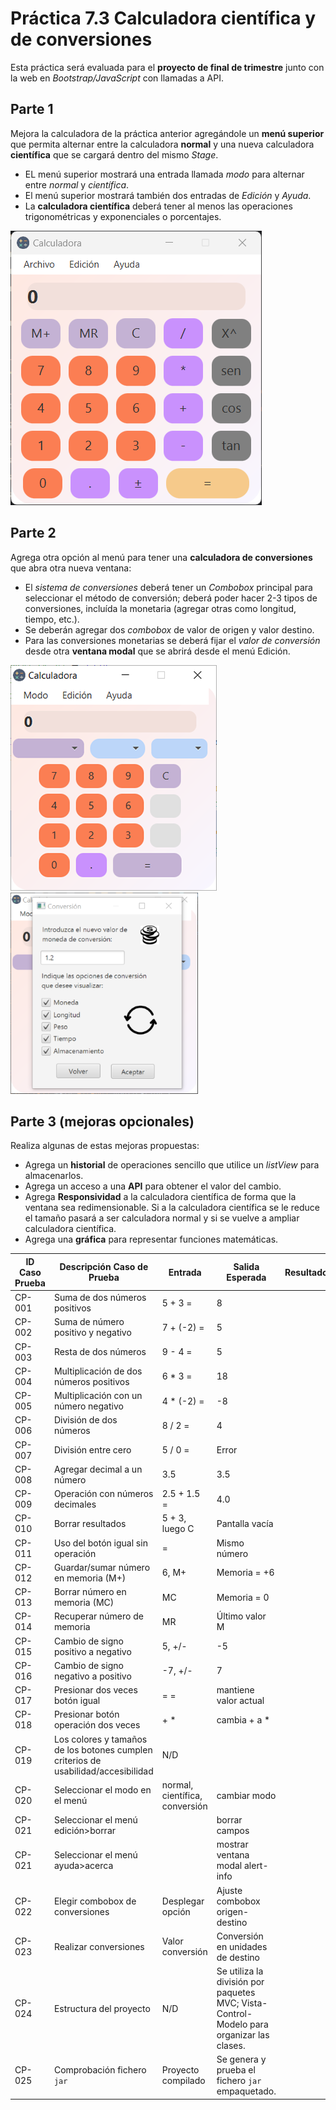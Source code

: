 # Práctica 7.3 Calculadora científica y de conversiones

Esta práctica será evaluada para el **proyecto de final de trimestre** junto con la web en *Bootstrap/JavaScript* con llamadas a API.


## Parte 1

Mejora la calculadora de la práctica anterior agregándole un **menú superior** que permita alternar entre la calculadora **normal** y una nueva calculadora **científica** que se cargará dentro del mismo *Stage*.

- EL menú superior mostrará una entrada llamada *modo* para alternar entre *normal* y *científica*.
- El menú superior mostrará también dos entradas de *Edición* y *Ayuda*.
- La **calculadora científica** deberá tener al menos las operaciones trigonométricas y exponenciales o porcentajes.

![](media/bdec2b6b440937887cd40bd8192d909d.png) 


## Parte 2

Agrega otra opción al menú para tener una **calculadora de conversiones** que abra otra nueva ventana:

- El *sistema de conversiones* deberá tener un *Combobox* principal para seleccionar el método de conversión; deberá poder hacer 2-3 tipos de conversiones, incluída la monetaria (agregar otras como longitud, tiempo, etc.). 
- Se deberán agregar dos *combobox* de valor de origen y valor destino. 
- Para las conversiones monetarias se deberá fijar el *valor de conversión* desde otra **ventana modal** que se abrirá desde el menú Edición.

![](media/126bf43674a0d594d81f65c6646a27ef.png) ![](media/VentanaValorconversiones-Calculadora.png) 

## Parte 3 (mejoras opcionales)

Realiza algunas de estas mejoras propuestas:

- Agrega un **historial** de operaciones sencillo que utilice un *listView* para almacenarlos.
- Agrega un acceso a una **API** para obtener el valor del cambio.
- Agrega **Responsividad** a la calculadora científica de forma que la ventana sea redimensionable. Si a la calculadora científica se le reduce el tamaño pasará a ser calculadora normal y si se vuelve a ampliar calculadora científica.
- Agrega una **gráfica** para representar funciones matemáticas.

| ID Caso Prueba | Descripción Caso de Prueba                         | Entrada            | Salida Esperada | Resultado |
|---------------|-------------------------------------------------|--------------------|----------------|-----------|
| CP-001       | Suma de dos números positivos                    | 5 + 3 =            | 8              |           |
| CP-002       | Suma de número positivo y negativo               | 7 + (-2) =         | 5              |           |
| CP-003       | Resta de dos números                             | 9 - 4 =            | 5              |           |
| CP-004       | Multiplicación de dos números positivos          | 6 * 3 =            | 18             |           |
| CP-005       | Multiplicación con un número negativo            | 4 * (-2) =         | -8             |           |
| CP-006       | División de dos números                          | 8 / 2 =            | 4              |           |
| CP-007       | División entre cero                              | 5 / 0 =            | Error          |           |
| CP-008       | Agregar decimal a un número                      | 3.5                | 3.5            |           |
| CP-009       | Operación con números decimales                  | 2.5 + 1.5 =        | 4.0            |           |
| CP-010       | Borrar resultados                                | 5 + 3, luego C     | Pantalla vacía |           |
| CP-011       | Uso del botón igual sin operación                | =                  | Mismo número   |           |
| CP-012       | Guardar/sumar número en memoria (M+)             | 6, M+              | Memoria = +6   |           |
| CP-013       | Borrar número en memoria (MC)                    | MC                 | Memoria = 0    |           |
| CP-014       | Recuperar número de memoria                      | MR                 | Último valor M |           |
| CP-015       | Cambio de signo positivo a negativo              | 5, +/-             | -5             |           |
| CP-016       | Cambio de signo negativo a positivo              | -7, +/-            | 7              |           |
| CP-017       | Presionar dos veces botón igual                  | = =                | mantiene valor actual |           |
| CP-018       | Presionar botón operación dos veces              | + *                | cambia + a *   |           |
| CP-019       | Los colores y tamaños de los botones cumplen criterios de usabilidad/accesibilidad    | N/D           |    |      |
| CP-020       | Seleccionar el modo en el menú                   | normal, científica, conversión       | cambiar modo   |           |
| CP-021       | Seleccionar el menú edición>borrar               |                    | borrar campos   |           |
| CP-021       | Seleccionar el menú ayuda>acerca                 |                    | mostrar ventana modal alert-info   |           |
| CP-022       | Elegir combobox de conversiones                  | Desplegar opción   | Ajuste combobox origen-destino   |           |
| CP-023       | Realizar conversiones                            | Valor conversión   | Conversión en unidades de destino   |           |
| CP-024       | Estructura del proyecto                          | N/D                | Se utiliza la división por paquetes MVC; Vista-Control-Modelo para organizar las clases. |     |
| CP-025       | Comprobación fichero `jar`                       | Proyecto compilado | Se genera y prueba el fichero `jar` empaquetado. |  |